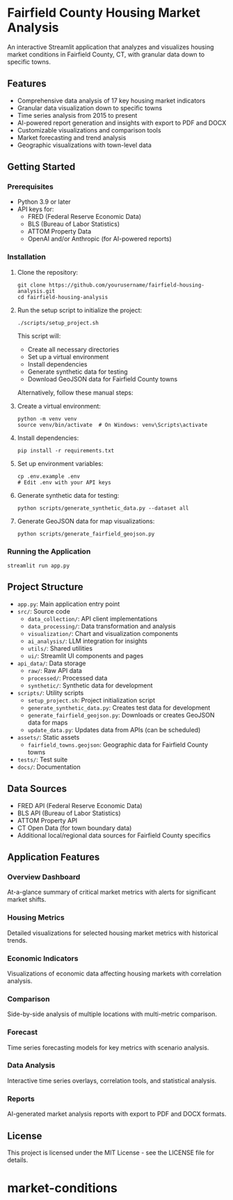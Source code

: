 # Fairfield County Housing Market Analysis

An interactive Streamlit application that analyzes and visualizes housing market conditions in Fairfield County, CT, with granular data down to specific towns.

## Features

- Comprehensive data analysis of 17 key housing market indicators
- Granular data visualization down to specific towns
- Time series analysis from 2015 to present
- AI-powered report generation and insights with export to PDF and DOCX
- Customizable visualizations and comparison tools
- Market forecasting and trend analysis
- Geographic visualizations with town-level data

## Getting Started

### Prerequisites

- Python 3.9 or later
- API keys for:
  - FRED (Federal Reserve Economic Data)
  - BLS (Bureau of Labor Statistics)
  - ATTOM Property Data
  - OpenAI and/or Anthropic (for AI-powered reports)

### Installation

1. Clone the repository:
   ```
   git clone https://github.com/yourusername/fairfield-housing-analysis.git
   cd fairfield-housing-analysis
   ```

2. Run the setup script to initialize the project:
   ```
   ./scripts/setup_project.sh
   ```
   
   This script will:
   - Create all necessary directories
   - Set up a virtual environment
   - Install dependencies
   - Generate synthetic data for testing
   - Download GeoJSON data for Fairfield County towns

   Alternatively, follow these manual steps:

3. Create a virtual environment:
   ```
   python -m venv venv
   source venv/bin/activate  # On Windows: venv\Scripts\activate
   ```

4. Install dependencies:
   ```
   pip install -r requirements.txt
   ```

5. Set up environment variables:
   ```
   cp .env.example .env
   # Edit .env with your API keys
   ```

6. Generate synthetic data for testing:
   ```
   python scripts/generate_synthetic_data.py --dataset all
   ```

7. Generate GeoJSON data for map visualizations:
   ```
   python scripts/generate_fairfield_geojson.py
   ```

### Running the Application

```
streamlit run app.py
```

## Project Structure

- `app.py`: Main application entry point
- `src/`: Source code
  - `data_collection/`: API client implementations
  - `data_processing/`: Data transformation and analysis
  - `visualization/`: Chart and visualization components
  - `ai_analysis/`: LLM integration for insights
  - `utils/`: Shared utilities
  - `ui/`: Streamlit UI components and pages
- `api_data/`: Data storage
  - `raw/`: Raw API data
  - `processed/`: Processed data
  - `synthetic/`: Synthetic data for development
- `scripts/`: Utility scripts
  - `setup_project.sh`: Project initialization script
  - `generate_synthetic_data.py`: Creates test data for development
  - `generate_fairfield_geojson.py`: Downloads or creates GeoJSON data for maps
  - `update_data.py`: Updates data from APIs (can be scheduled)
- `assets/`: Static assets
  - `fairfield_towns.geojson`: Geographic data for Fairfield County towns
- `tests/`: Test suite
- `docs/`: Documentation

## Data Sources

- FRED API (Federal Reserve Economic Data)
- BLS API (Bureau of Labor Statistics)
- ATTOM Property API
- CT Open Data (for town boundary data)
- Additional local/regional data sources for Fairfield County specifics

## Application Features

### Overview Dashboard
At-a-glance summary of critical market metrics with alerts for significant market shifts.

### Housing Metrics
Detailed visualizations for selected housing market metrics with historical trends.

### Economic Indicators
Visualizations of economic data affecting housing markets with correlation analysis.

### Comparison
Side-by-side analysis of multiple locations with multi-metric comparison.

### Forecast
Time series forecasting models for key metrics with scenario analysis.

### Data Analysis
Interactive time series overlays, correlation tools, and statistical analysis.

### Reports
AI-generated market analysis reports with export to PDF and DOCX formats.

## License

This project is licensed under the MIT License - see the LICENSE file for details.
# market-conditions
